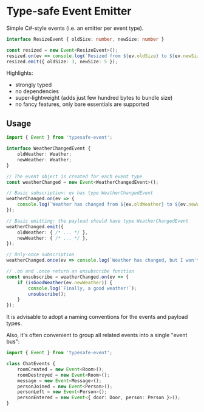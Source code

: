 # Type-safe Event Emitter

Simple C#-style events (i.e. an emitter per event type).

```ts
interface ResizeEvent { oldSize: number, newSize: number }

const resized = new Event<ResizeEvent>();
resized.on(ev => console.log(`Resized from ${ev.oldSize} to ${ev.newSize}`));
resized.emit({ oldSize: 3, newSize: 5 });
```

Highlights:

- strongly typed
- no dependencies
- super-lightweight (adds just few hundred bytes to bundle size)
- no fancy features, only bare essentials are supported

## Usage

```ts
import { Event } from 'typesafe-event';

interface WeatherChangedEvent {
    oldWeather: Weather;
    newWeather: Weather;
}

// The event object is created for each event type
const weatherChanged = new Event<WeatherChangedEvent>();

// Basic subscription: ev has type WeatherChangedEvent
weatherChanged.on(ev => {
    console.log(`Weather has changed from ${ev.oldWeather} to ${ev.newWeather}`);
});

// Basic emitting: the payload should have type WeatherChangedEvent
weatherChanged.emit({
    oldWeather: { /* ... */ },
    newWeather: { /* ... */ },
});

// Only-once subscription
weatherChanged.once(ev => console.log(`Weather has changed, but I won't bother you again`));

// .on and .once return an unsubscribe function
const unsubscribe = weatherChanged.on(ev => {
    if (isGoodWeather(ev.newWeather)) {
        console.log(`Finally, a good weather!`);
        unsubscribe();
    }
});
```

It is advisable to adopt a naming conventions for the events and payload types.

Also, it's often convenient to group all related events into a single "event bus":

```ts
import { Event } from 'typesafe-event';

class ChatEvents {
    roomCreated = new Event<Room>();
    roomDestroyed = new Event<Room>();
    message = new Event<Message>();
    personJoined = new Event<Person>();
    personLeft = new Event<Person>();
    personEntered = new Event<{ door: Door, person: Person }>();
}
```
